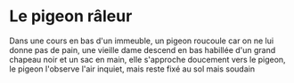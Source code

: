 # Le pigeon râleur
Dans une cours en bas d'un immeuble, un pigeon roucoule car on ne lui donne pas de pain, une vieille dame descend en bas habillée d'un grand chapeau noir et un sac en main, elle s'approche doucement vers le pigeon, le pigeon l'observe l'air inquiet, mais reste fixé au sol mais soudain
